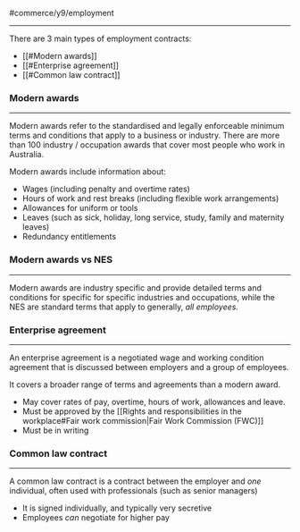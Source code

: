 #commerce/y9/employment 

---
There are 3 main types of employment contracts:
- [[#Modern awards]]
- [[#Enterprise agreement]]
- [[#Common law contract]]

### Modern awards
---
Modern awards refer to the standardised and legally enforceable minimum terms and conditions that apply to a business or industry. There are more than 100 industry / occupation awards that cover most people who work in Australia.

Modern awards include information about:
- Wages (including penalty and overtime rates)
- Hours of work and rest breaks (including flexible work arrangements)
- Allowances for uniform or tools
- Leaves (such as sick, holiday, long service, study, family and maternity leaves)
- Redundancy entitlements

### Modern awards vs NES
---
Modern awards are industry specific and provide detailed terms and conditions for specific for specific industries and occupations, while the NES are standard terms that apply to generally, *all employees.*

### Enterprise agreement
---
An enterprise agreement is a negotiated wage and working condition agreement that is discussed between employers and a group of employees.

It covers a broader range of terms and agreements than a modern award.

- May cover rates of pay, overtime, hours of work, allowances and leave.
- Must be approved by the [[Rights and responsibilities in the workplace#Fair work commission|Fair Work Commission (FWC)]]
- Must be in writing

### Common law contract 
---
A common law contract is a contract between the employer and *one* individual, often used with professionals (such as senior managers)

- It is signed individually, and typically very secretive
- Employees *can* negotiate for higher pay